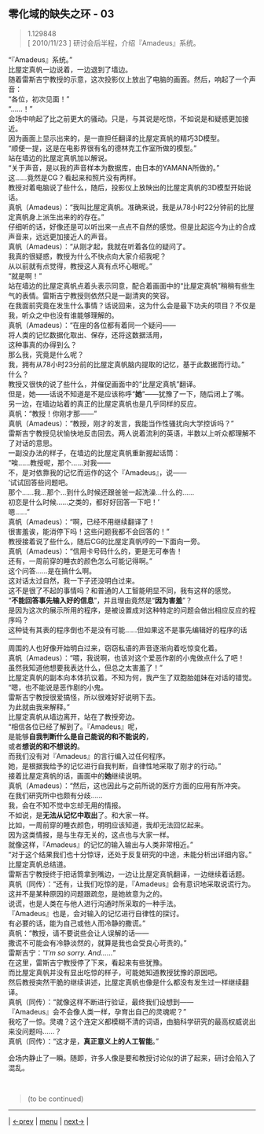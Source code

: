 ## 零化域的缺失之环 - 03
> 1.129848  
> [ 2010/11/23 ] 研讨会后半程，介绍『Amadeus』系统。  

“『Amadeus』系统。”  
比屋定真帆一边说着，一边退到了墙边。  
随着雷斯吉宁教授的示意，这次投影仪上放出了电脑的画面。然后，响起了一个声音：  
“各位，初次见面！”  
“……！”  
会场中响起了比之前更大的骚动。只是，与其说是吃惊，不如说是和疑惑更加接近。  
因为画面上显示出来的，是一直担任翻译的比屋定真帆的精巧3D模型。  
“顺便一提，这是在电影界很有名的德林克工作室所做的模型。”  
站在墙边的比屋定真帆加以解说。  
“关于声音，是以我的声音样本为数据库，由日本的YAMANA所做的。”  
这……竟然是CG？看起来和照片没有两样。  
教授对着电脑说了些什么，随后，投影仪上放映出的比屋定真帆的3D模型开始说话。  
真帆（Amadeus）：“我叫比屋定真帆。准确来说，我是从78小时22分钟前的比屋定真帆身上派生出来的的存在。”  
仔细听的话，好像还是可以听出来一点点不自然的感觉。但是比起迄今为止的合成声音来，远远更加接近人的声音。  
真帆（Amadeus）：“从刚才起，我就在听着各位的疑问了。  
 我真的很疑惑，教授为什么不快点向大家介绍我呢？  
 从以前就有点觉得，教授这人真有点坏心眼呢。”  
“就是啊！”   
站在墙边的比屋定真帆点着头表示同意，配合着画面中的“比屋定真帆”稍稍有些生气的表情。雷斯吉宁教授则依然只是一副清爽的笑容。  
在我面前究竟在发生什么事情？话说回来，这为什么会是最下功夫的项目？不仅是我，听众之中也没有谁能够理解的。  
真帆（Amadeus）：“在座的各位都有着同一个疑问——  
 将人类的记忆数据化取出、保存，还将这数据活用，  
 这种事真的办得到么？  
 那么我，究竟是什么呢？  
 我，拥有从78小时23分前的比屋定真帆脑内提取的记忆，基于此数据而行动。”  
什么？  
教授又很快的说了些什么，并催促画面中的“比屋定真帆”翻译。  
但是，她——话说不知道是不是应该称呼“**她**”——犹豫了一下，随后闭上了嘴。  
另一边，在墙边站着的真正的比屋定真帆也是几乎同样的反应。  
真帆：“教授！你刚才那——”  
真帆（Amadeus）：“教授，刚才的发言，我能当作性骚扰向大学控诉吗？”  
雷斯吉宁教授见状愉快地反击回去。两人说着流利的英语，半数以上听众都理解不了对话的意思。  
一副没办法的样子，在墙边的比屋定真帆重新握起话筒：  
“唉……教授呢，那个……对我——  
 不，是对依靠我的记忆而运作的这个『Amadeus』，说——  
 ‘试试回答些问题吧。  
 那个……我…那个…到什么时候还跟爸爸一起洗澡…什么的……  
 初恋是什么时候……之类的，都好好回答一下吧！’  
 嗯……”  
真帆（Amadeus）：“啊，已经不用继续翻译了！  
 很害羞诶，能消停下吗！这些问题我都不会回答的！”  
教授接着说了些什么，随后CG的比屋定真帆哼的一下面向一旁。  
真帆（Amadeus）：“信用卡号码什么的，更是无可奉告！  
 还有，一周前穿的睡衣的颜色怎么可能记得啊。”  
这个问答……是在搞什么啊。  
这对话太过自然，我一下子还没明白过来。  
这不是很了不起的事情吗？和普通的人工智能明显不同，我有这样的感觉。  
“**不能回答事先输入好的信息**”，并且理由竟然是“**因为害羞**”？  
是因为这次的展示所用的程序，是被设置成对这种特定的问题会做出相应反应的程序吗？  
这种徒有其表的程序倒也不是没有可能……但如果这不是事先编辑好的程序的话——  
周围的人也好像开始明白过来，窃窃私语的声音逐渐向着吃惊变化着。  
真帆（Amadeus）：“喂，我说啊，也该对这个爱恶作剧的小鬼做点什么了吧！  
 虽然我知道他想要我表达什么，但总之太害羞了！”  
比屋定真帆的副本向本体抗议着。不知为何，我产生了双胞胎姐妹在对话的错觉。  
“嗯，也不能说是恶作剧的小鬼。  
 雷斯吉宁教授很爱搞怪，所以很难好好说明下去。  
 为此就由我来解释。”  
比屋定真帆从墙边离开，站在了教授旁边。  
“相信各位已经了解到了。『Amadeus』呢，  
 是能够**自我判断什么是自己能说的和不能说的**，  
 或者**想说的和不想说的**。  
 而我们没有对『Amadeus』的言行编入过任何程序。  
 她，是根据我给予的记忆进行自我判断，自律性地采取了刚才的行动。”  
接着比屋定真帆的话，画面中的**她**继续说明。  
真帆（Amadeus）：“然后，这也因此与之前所说的医疗方面的应用有所冲突。  
 在我们研究所中也颇有分歧……  
 我，会在不知不觉中忘却无用的情报。  
 不如说，是**无法从记忆中取出**了。和大家一样。  
 比如，一周前穿的睡衣颜色，明明应该知道，我却无法回忆起来。  
 因为这类情报，是与生存无关的，这点也与大家一样。  
 就像这样，『Amadeus』的记忆的输入输出与人类非常相近。”  
“对于这个结果我们也十分惊讶，还处于反复研究的中途，未能分析出详细内容。”  
比屋定真帆总结道。  
雷斯吉宁教授终于把话筒拿到嘴边，一边让比屋定真帆翻译，一边继续着话题。  
真帆（同传）：“还有，让我们吃惊的是，『Amadeus』会有意识地采取说谎行为。  
 这并不是某种原因的问题跟疏忽，是她故意为之的。  
 说谎，也是人类在与他人进行沟通时所采取的一种手法。  
 『Amadeus』也是，会对输入的记忆进行自律性的探讨。  
 有必要的话，能为自己或他人而冷静的撒谎。”  
真帆：“教授，请不要说些会让人误解的话——  
 撒谎不可能会有冷静淡然的，就算是我也会受良心苛责的。”  
雷斯吉宁：“*I'm so sorry. And……*”  
在这里，雷斯吉宁教授停了下来，看起来有些犹豫。  
而比屋定真帆并没有显出吃惊的样子，可能她知道教授犹豫的原因吧。  
然后教授突然干脆的继续讲述，比屋定真帆也像是什么都没有发生过一样继续翻译。  
真帆（同传）：“就像这样不断进行验证，最终我们设想到——  
 『Amadeus』会不会像人类一样，孕育出自己的灵魂呢？”  
我吃了一惊。灵魂？这个连定义都模糊不清的词语，由脑科学研究的最高权威说出来没问题吗……？  
真帆（同传）：“这才是，**真正意义上的人工智能**。”  

会场内静止了一瞬。随即，许多人像是要和教授讨论似的讲了起来，研讨会陷入了混乱。  


<br/>

> (to be continued)
---

| [←prev](./0002) | [menu](../) | [next→](./0004) |
